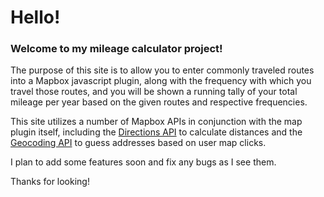 # Hello!

### Welcome to my mileage calculator project!

The purpose of this site is to allow you to enter commonly traveled routes into a Mapbox javascript plugin, along with the frequency with which you travel those routes, and you will be shown a running tally of your total mileage per year based on the given routes and respective frequencies.

This site utilizes a number of Mapbox APIs in conjunction with the map plugin itself, including the [Directions API](https://docs.mapbox.com/help/glossary/directions-api/) to calculate distances and the [Geocoding API](https://docs.mapbox.com/help/glossary/geocoding-api/) to guess addresses based on user map clicks.

I plan to add some features soon and fix any bugs as I see them.

Thanks for looking!
